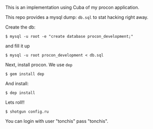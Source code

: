 This is an implementation using Cuba of my procon application.

This repo provides a mysql dump: ```db.sql``` to stat hacking right away.

Create the db:

    $ mysql -u root -e "create database procon_development;"

and fill it up

    $ mysql -u root procon_development < db.sql

Next, install procon. We use ```dep```

    $ gem install dep

And install:

    $ dep install

Lets roll!!

    $ shotgun config.ru

You can login with user "tonchis" pass "tonchis".
